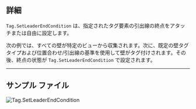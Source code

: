 ## 詳細
`Tag.SetLeaderEndCondition` は、指定されたタグ要素の引出線の終点をアタッチまたは自由に設定します。

次の例では、すべての壁が特定のビューから収集されます。次に、既定の壁タグ タイプおよび位置合わせ/引出線の基準を使用して壁がタグ付けされます。その後、終点の状態が `Tag.SetLeaderEndCondition` で設定されます。
___
## サンプル ファイル

![Tag.SetLeaderEndCondition](./Revit.Elements.Tag.SetLeaderEndCondition_img.jpg)
